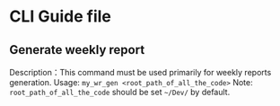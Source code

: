 # CLI Guide file

## Generate weekly report
Description：This command must be used primarily for weekly reports generation.
Usage: `my_wr_gen <root_path_of_all_the_code>`
Note: `root_path_of_all_the_code` should be set `~/Dev/` by default.